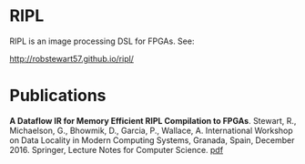 # RIPL

RIPL is an image processing DSL for FPGAs. See:

http://robstewart57.github.io/ripl/

# Publications

__A Dataflow IR for Memory Efficient RIPL Compilation to FPGAs__.
Stewart, R., Michaelson, G., Bhowmik, D., Garcia, P., Wallace, A.
International Workshop on Data Locality in Modern Computing Systems,
Granada, Spain, December 2016. Springer, Lecture Notes for Computer
Science. [pdf](http://www.macs.hw.ac.uk/~rs46/papers/dlmcs2016/RIPL-dlmcs2016.pdf)
